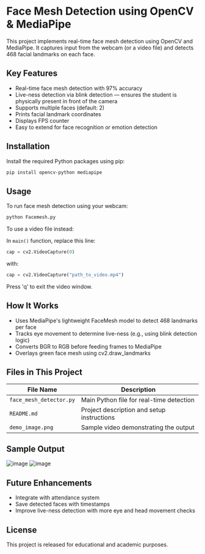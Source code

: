 
# Face Mesh Detection using OpenCV & MediaPipe

This project implements real-time face mesh detection using OpenCV and MediaPipe. It captures input from the webcam (or a video file) and detects 468 facial landmarks on each face.

## Key Features

- Real-time face mesh detection with 97% accuracy
- Live-ness detection via blink detection — ensures the student is physically present in front of the camera
- Supports multiple faces (default: 2)
- Prints facial landmark coordinates
- Displays FPS counter
- Easy to extend for face recognition or emotion detection


## Installation

Install the required Python packages using pip:

```bash
pip install opencv-python mediapipe
```

## Usage

To run face mesh detection using your webcam:

```bash
python Facemesh.py
```

To use a video file instead:

In `main()` function, replace this line:
```python
cap = cv2.VideoCapture(0)
```
with:
```python
cap = cv2.VideoCapture("path_to_video.mp4")
```

Press 'q' to exit the video window.

## How It Works

- Uses MediaPipe's lightweight FaceMesh model to detect 468 landmarks per face
- Tracks eye movement to determine live-ness (e.g., using blink detection logic)
- Converts BGR to RGB before feeding frames to MediaPipe
- Overlays green face mesh using cv2.draw_landmarks

## Files in This Project

| File Name              | Description                               |
|------------------------|-------------------------------------------|
| `face_mesh_detector.py`| Main Python file for real-time detection  |
| `README.md`            | Project description and setup instructions|
| `demo_image.png`       | Sample video demonstrating the output     |


## Sample Output
![image](https://github.com/user-attachments/assets/a91f16de-bc30-4732-87ef-055ad6a8cdac)
![image](https://github.com/user-attachments/assets/0f65b93a-c61a-47bc-9e07-0d7f3ce5b90d)

## Future Enhancements

- Integrate with attendance system
- Save detected faces with timestamps
- Improve live-ness detection with more eye and head movement checks

## License

This project is released for educational and academic purposes.
